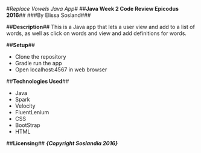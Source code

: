 #_Replace Vowels Java App_#
##**Java Week 2 Code Review Epicodus 2016**##
###By Elissa Sosland###

##**Description**##
This is a Java app that lets a user view and add to a list of words, as well as click on words and view and add definitions for words.

##**Setup**##
* Clone the repository
* Gradle run the app
* Open localhost:4567 in web browser

##**Technologies Used**##
* Java
* Spark
* Velocity
* FluentLenium
* CSS
* BootStrap
* HTML

##**Licensing**##
**_{Copyright Soslandia 2016}_**
